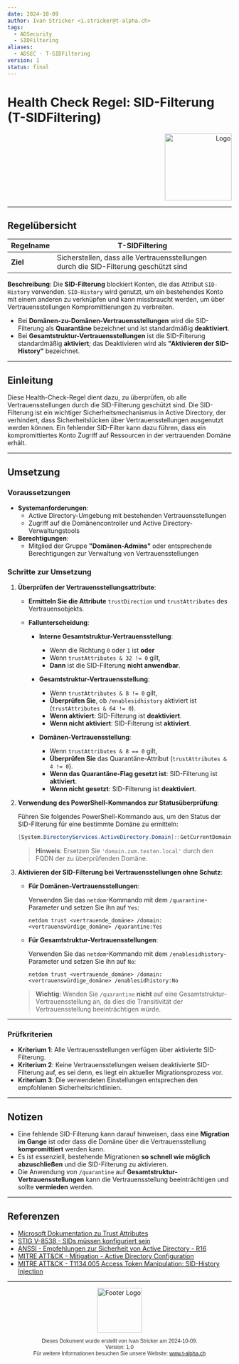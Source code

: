 ```yaml
---
date: 2024-10-09
author: Ivan Stricker <i.stricker@t-alpha.ch>
tags:
  - ADSecurity
  - SIDFiltering
aliases:
  - ADSEC - T-SIDFiltering
version: 1
status: final
---
```

# Health Check Regel: SID-Filterung (T-SIDFiltering)

<div style="text-align: right;">
  <img src="https://www.t-alpha.ch/wp-content/uploads/logo/TA-Logov2.svg" alt="Logo" style="width: 150px;">
</div>

---

## Regelübersicht

| **Regelname** | T-SIDFiltering                                                                       |
| ------------- | ------------------------------------------------------------------------------------ |
| **Ziel**      | Sicherstellen, dass alle Vertrauensstellungen durch die SID-Filterung geschützt sind |


**Beschreibung**:
Die **SID-Filterung** blockiert Konten, die das Attribut `SID-History` verwenden. `SID-History` wird genutzt, um ein bestehendes Konto mit einem anderen zu verknüpfen und kann missbraucht werden, um über Vertrauensstellungen Kompromittierungen zu verbreiten.

- Bei **Domänen-zu-Domänen-Vertrauensstellungen** wird die SID-Filterung als **Quarantäne** bezeichnet und ist standardmäßig **deaktiviert**.
- Bei **Gesamtstruktur-Vertrauensstellungen** ist die SID-Filterung standardmäßig **aktiviert**; das Deaktivieren wird als **"Aktivieren der SID-History"** bezeichnet.

---

## Einleitung

Diese Health-Check-Regel dient dazu, zu überprüfen, ob alle Vertrauensstellungen durch die SID-Filterung geschützt sind. Die SID-Filterung ist ein wichtiger Sicherheitsmechanismus in Active Directory, der verhindert, dass Sicherheitslücken über Vertrauensstellungen ausgenutzt werden können. Ein fehlender SID-Filter kann dazu führen, dass ein kompromittiertes Konto Zugriff auf Ressourcen in der vertrauenden Domäne erhält.
___
## Umsetzung

### Voraussetzungen

- **Systemanforderungen**:
  - Active Directory-Umgebung mit bestehenden Vertrauensstellungen
  - Zugriff auf die Domänencontroller und Active Directory-Verwaltungstools
- **Berechtigungen**:
  - Mitglied der Gruppe **"Domänen-Admins"** oder entsprechende Berechtigungen zur Verwaltung von Vertrauensstellungen

### Schritte zur Umsetzung

1. **Überprüfen der Vertrauensstellungsattribute**:

   - **Ermitteln Sie die Attribute** `trustDirection` und `trustAttributes` des Vertrauensobjekts.
   - **Fallunterscheidung**:

     - **Interne Gesamtstruktur-Vertrauensstellung**:

       - Wenn die Richtung `0` oder `1` ist **oder**
       - Wenn `trustAttributes & 32 != 0` gilt,
       - **Dann** ist die SID-Filterung **nicht anwendbar**.

     - **Gesamtstruktur-Vertrauensstellung**:

       - Wenn `trustAttributes & 8 != 0` gilt,
       - **Überprüfen Sie**, ob `/enablesidhistory` aktiviert ist (`trustAttributes & 64 != 0`).
       - **Wenn aktiviert**: SID-Filterung ist **deaktiviert**.
       - **Wenn nicht aktiviert**: SID-Filterung ist **aktiviert**.

     - **Domänen-Vertrauensstellung**:

       - Wenn `trustAttributes & 8 == 0` gilt,
       - **Überprüfen Sie** das Quarantäne-Attribut (`trustAttributes & 4 != 0`).
       - **Wenn das Quarantäne-Flag gesetzt ist**: SID-Filterung ist **aktiviert**.
       - **Wenn nicht gesetzt**: SID-Filterung ist **deaktiviert**.

2. **Verwendung des PowerShell-Kommandos zur Statusüberprüfung**:

   Führen Sie folgendes PowerShell-Kommando aus, um den Status der SID-Filterung für eine bestimmte Domäne zu ermitteln:

   ```powershell
   [System.DirectoryServices.ActiveDirectory.Domain]::GetCurrentDomain().GetSidFilteringStatus('domain.zum.testen.local')
   ```

   > **Hinweis**: Ersetzen Sie `'domain.zum.testen.local'` durch den FQDN der zu überprüfenden Domäne.

3. **Aktivieren der SID-Filterung bei Vertrauensstellungen ohne Schutz**:

   - **Für Domänen-Vertrauensstellungen**:

     Verwenden Sie das `netdom`-Kommando mit dem `/quarantine`-Parameter und setzen Sie ihn auf `Yes`:

     ```shell
     netdom trust <vertrauende_domäne> /domain:<vertrauenswürdige_domäne> /quarantine:Yes
     ```

   - **Für Gesamtstruktur-Vertrauensstellungen**:

     Verwenden Sie das `netdom`-Kommando mit dem `/enablesidhistory`-Parameter und setzen Sie ihn auf `No`:

     ```shell
     netdom trust <vertrauende_domäne> /domain:<vertrauenswürdige_domäne> /enablesidhistory:No
     ```

   > **Wichtig**: Wenden Sie `/quarantine` **nicht** auf eine Gesamtstruktur-Vertrauensstellung an, da dies die Transitivität der Vertrauensstellung beeinträchtigen würde.
___
### Prüfkriterien

- **Kriterium 1**: Alle Vertrauensstellungen verfügen über aktivierte SID-Filterung.
- **Kriterium 2**: Keine Vertrauensstellungen weisen deaktivierte SID-Filterung auf, es sei denn, es liegt ein aktueller Migrationsprozess vor.
- **Kriterium 3**: Die verwendeten Einstellungen entsprechen den empfohlenen Sicherheitsrichtlinien.
___
## Notizen

- Eine fehlende SID-Filterung kann darauf hinweisen, dass eine **Migration im Gange** ist oder dass die Domäne über die Vertrauensstellung **kompromittiert** werden kann.
- Es ist essenziell, bestehende Migrationen **so schnell wie möglich abzuschließen** und die SID-Filterung zu aktivieren.
- Die Anwendung von `/quarantine` auf **Gesamtstruktur-Vertrauensstellungen** kann die Vertrauensstellung beeinträchtigen und sollte **vermieden** werden.
___
## Referenzen

- [Microsoft Dokumentation zu Trust Attributes](https://msdn.microsoft.com/en-us/library/cc237940.aspx)
- [STIG V-8538 - SIDs müssen konfiguriert sein](https://stigviewer.com/stig/windows_server_2012_domain_controller/2017-12-19/finding/V-8538)
- [ANSSI - Empfehlungen zur Sicherheit von Active Directory - R16](https://www.ssi.gouv.fr/guide/recommandations-de-securite-relatives-a-active-directory/)
- [MITRE ATT&CK - Mitigation - Active Directory Configuration](https://attack.mitre.org/mitigations/M1027/)
- [MITRE ATT&CK - T1134.005 Access Token Manipulation: SID-History Injection](https://attack.mitre.org/techniques/T1134/005/)

---

<div style="text-align: center;">
  <img src="https://www.t-alpha.ch/wp-content/uploads/logo/TA-Logov2.svg" alt="Footer Logo" style="width: 100px;"><br>
  <p style="font-family: Arial, sans-serif; font-size: 12px; color: #333;">
    Dieses Dokument wurde erstellt von Ivan Stricker am 2024-10-09.<br>
    Version: 1.0<br>
    Für weitere Informationen besuchen Sie unsere Website: <a href="https://www.t-alpha.ch">www.t-alpha.ch</a>
  </p>
</div>
